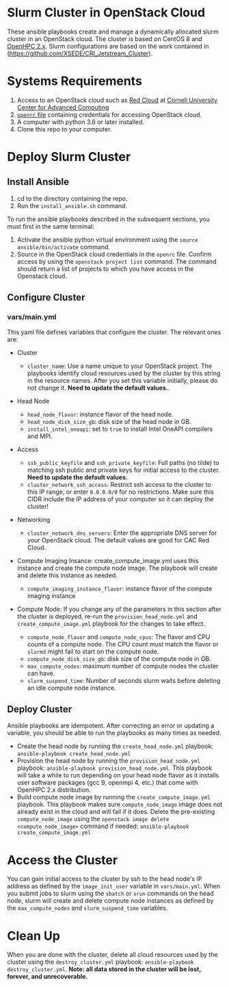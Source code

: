 # Slurm Cluster in OpenStack Cloud
These ansible playbooks create and manage a dynamically allocated slurm cluster in an OpenStack cloud. The cluster is based on CentOS 8 and [OpenHPC 2.x](https://openhpc.community/downloads/). Slurm configurations are based on the work contained in (https://github.com/XSEDE/CRI_Jetstream_Cluster).

# Systems Requirements
1. Access to an OpenStack cloud such as [Red Cloud](https://redcloud.cac.cornell.edu) at [Cornell University Center for Advanced Computing](https://www.cac.cornell.edu)
1. [`openrc` file](https://www.cac.cornell.edu/wiki/index.php?title=OpenStack_CLI#Download_OpenStack_RC_File) containing credentials for accessing OpenStack cloud.
1. A computer with python 3.6 or later installed.
1. Clone this repo to your computer.

# Deploy Slurm Cluster
## Install Ansible
1. cd to the directory containing the repo. 
1. Run the `install_ansible.sh` command. 

To run the ansible playbooks described in the subsequent sections, you must first in the same terminal:
1. Activate the ansible python virtual environment using the `source ansible/bin/activate` command. 
2. Source in the OpenStack cloud credentials in the `openrc` file. Confirm access by using the `openstack project list` command. The command should return a list of projects to which you have access in the Openstack cloud.

## Configure Cluster

### vars/main.yml ###
This yaml file defines variables that configure the cluster. The relevant ones are:

* Cluster
  * `cluster_name`: Use a name unique to your OpenStack project. The playbooks identify cloud resources used by the cluster by this string in the resource names. After you set this variable initially, please do not change it. **Need to update the default values.**.

* Head Node
  * `head_node_flavor`: instance flavor of the head node.
  * `head_node_disk_size_gb`: disk size of the head node in GB.
  * `install_intel_oneapi`: set to `true` to install Intel OneAPI compilers and MPI.

* Access
  * `ssh_public_keyfile` and `ssh_private_keyfile`: Full paths (no tilde) to matching ssh public and private keys for initial access to the cluster. **Need to update the default values.**
  * `cluster_network_ssh_access`: Restrict ssh access to the cluster to this IP range, or enter `0.0.0.0/0` for no restrictions. Make sure this CIDR include the IP address of your computer so it can deploy the cluster!

* Networking
  * `cluster_network_dns_servers`: Enter the appropriate DNS server for your OpenStack cloud. The default values are good for CAC Red Cloud.

* Compute Imaging Insance: create_compute_image.yml uses this instance and create the compute node image. The playbook will create and delete this instance as needed.
  * `compute_imaging_instance_flavor`: instance flavor of the compute imaging instance
  
* Compute Node: If you change any of the parameters in this section after the cluster is deployed, re-run the `provision_head_node.yml` and `create_compute_image.yml` playbook for the changes to take effect.
  * `compute_node_flavor` and `compute_node_cpus`: The flavor and CPU counts of a compute node. The CPU count must match the flavor or `slurmd` might fail to start on the compute node.
  * `compute_node_disk_size_gb`: disk size of the compute node in GB.
  * `max_compute_nodes`: maximum number of compute nodes the cluster can have. 
  * `slurm_suspend_time`: Number of seconds slurm waits before deleting an idle compute node instance.
  
## Deploy Cluster
Ansible playbooks are idempotent. After correcting an error or updating a variable, you should be able to run the playbooks as many times as needed.

* Create the head node by running the `create_head_node.yml` playbook: `ansible-playbook create_head_node.yml`
* Provision the head node by running the `provision_head_node.yml` playbook: `ansible-playbook provision_head_node.yml`. This playbook will take a while to run depending on your head node flavor as it installs user software packages (gcc 9, openmpi 4, etc.) that come with OpenHPC 2.x distribution.
* Build compute node image by running the `create_compute_image.yml` playbook. This playbook makes sure `compute_node_image` image does not already exist in the cloud and will fail if it does. Delete the pre-existing `compute_node_image` using the `openstack image delete <compute_node_image>` command if needed: `ansible-playbook create_compute_image.yml`

# Access the Cluster
You can gain initial access to the cluster by ssh to the head node's IP address as defined by the `image_init_user` variable in `vars/main.yml`. When you submit jobs to slurm using the `sbatch` or `srun` commands on the head node, slurm will create and delete compute node instances as defined by the `max_compute_nodes` and `slurm_suspend_time` variables.

# Clean Up
When you are done with the cluster, delete all cloud resources used by the cluster using the `destroy_cluster.yml` playbook: `ansible-playbook destroy_cluster.yml`. **Note: all data stored in the cluster will be lost, forever, and unrecoverable.**
